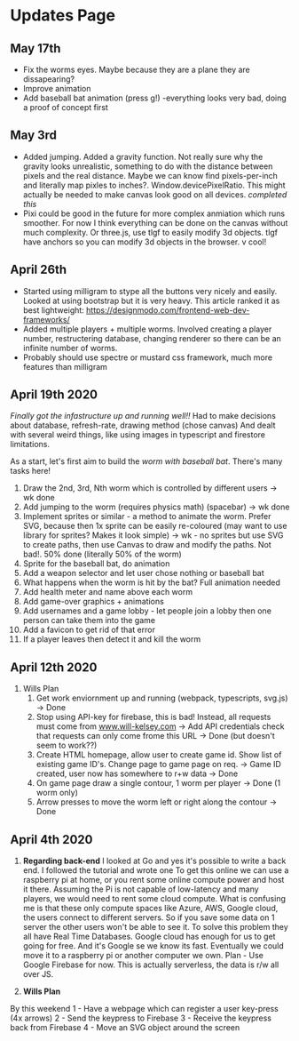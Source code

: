 # Updates Page

## May 17th
- Fix the worms eyes. Maybe because they are a plane they are dissapearing?
- Improve animation
- Add baseball bat animation (press g!)
-everything looks very bad, doing a proof of concept first

## May 3rd

- Added jumping. Added a gravity function. Not really sure why the gravity looks unrealistic, something to do with the distance between pixels and the real distance. Maybe we can know find pixels-per-inch and literally map pixles to inches?. Window.devicePixelRatio. This might actually be needed to make canvas look good on all devices. *completed this*
- Pixi could be good in the future for more complex anmiation which runs smoother. For now I think everything can be done on the canvas without much complexity. Or three.js, use tlgf to easily modify 3d objects. tlgf have anchors so you can modify 3d objects in the browser. v cool!

## April 26th

- Started using milligram to stype all the buttons very nicely and easily. Looked at using bootstrap but it is very heavy. This article ranked it as best lightweight: https://designmodo.com/frontend-web-dev-frameworks/
- Added multiple players + multiple worms. Involved creating a player number, restructering database, changing renderer so there can be an infinite number of worms.
- Probably should use spectre or mustard css framework, much more features than milligram

## April 19th 2020

*Finally got the infastructure up and running well!!*
Had to make decisions about database, refresh-rate, drawing method (chose canvas)
And dealt with several weird things, like using images in typescript and firestore limitations.

As a start, let's first aim to build the *worm with baseball bat*. There's many tasks here!

1. Draw the 2nd, 3rd, Nth worm which is controlled by different users -> wk done
2. Add jumping to the worm (requires physics math) (spacebar) -> wk done
3. Implement sprites or similar - a method to animate the worm. Prefer SVG, because then 1x sprite can be easily re-coloured (may want to use library for sprites? Makes it look simple) -> wk - no sprites but use SVG to create paths, then use Canvas to draw and modify the paths. Not bad!. 50% done (literally 50% of the worm)
4. Sprite for the baseball bat, do animation
5. Add a weapon selector and let user chose nothing or baseball bat
6. What happens when the worm is hit by the bat? Full animation needed
7. Add health meter and name above each worm
8. Add game-over graphics + animations
9. Add usernames and a game lobby - let people join a lobby then one person can take them into the game
10. Add a favicon to get rid of that error
11. If a player leaves then detect it and kill the worm

## April 12th 2020

1. Wills Plan
   1. Get work enviornment up and running (webpack, typescripts, svg.js) -> Done
   2. Stop using API-key for firebase, this is bad! Instead, all requests must come from www.will-kelsey.com -> Add API credentials check that requests can only come frome this URL -> Done (but doesn't seem to work??)
   3. Create HTML homepage, allow user to create game id. Show list of existing game ID's. Change page to game page on req. -> Game ID created, user now has somewhere to r+w data -> Done
   4. On game page draw a single contour, 1 worm per player -> Done (1 worm only)
   5. Arrow presses to move the worm left or right along the contour -> Done

## April 4th 2020

1. **Regarding back-end**
I looked at Go and yes it's possible to write a back end. I followed the tutorial and wrote one To get this online we can use a raspberry pi at home, or you rent some online compute power and host it there.
Assuming the Pi is not capable of low-latency and many players, we would need to rent some cloud compute.
What is confusing me is that these only compute spaces like Azure, AWS, Google cloud, the users connect to different servers. So if you save some data on 1 server the other users won't be able to see it.
To solve this problem they all have Real Time Databases. Google cloud has enough for us to get going for free. And it's Google se we know its fast.
Eventually we could move it to a raspberry pi or another computer we own.
Plan - Use Google Firebase for now. This is actually serverless, the data is r/w all over JS.

2. **Wills Plan**

By this weekend
1 - Have a webpage which can register a user key-press (4x arrows)
2 - Send the keypress to Firebase
3 - Receive the keypress back from Firebase
4 - Move an SVG object around the screen
